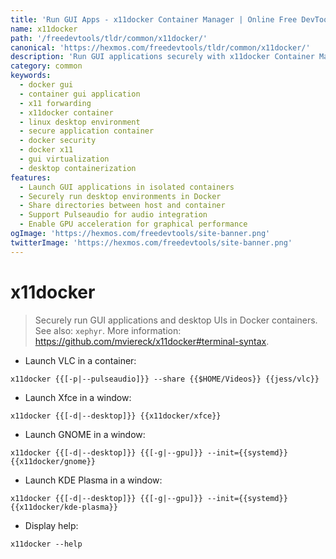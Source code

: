 ```yaml
---
title: 'Run GUI Apps - x11docker Container Manager | Online Free DevTools by Hexmos'
name: x11docker
path: '/freedevtools/tldr/common/x11docker/'
canonical: 'https://hexmos.com/freedevtools/tldr/common/x11docker/'
description: 'Run GUI applications securely with x11docker Container Manager. Isolate graphical applications and desktop environments in Docker. Free online tool, no registration required.'
category: common
keywords:
  - docker gui
  - container gui application
  - x11 forwarding
  - x11docker container
  - linux desktop environment
  - secure application container
  - docker security
  - docker x11
  - gui virtualization
  - desktop containerization
features:
  - Launch GUI applications in isolated containers
  - Securely run desktop environments in Docker
  - Share directories between host and container
  - Support Pulseaudio for audio integration
  - Enable GPU acceleration for graphical performance
ogImage: 'https://hexmos.com/freedevtools/site-banner.png'
twitterImage: 'https://hexmos.com/freedevtools/site-banner.png'
---
```


# x11docker

> Securely run GUI applications and desktop UIs in Docker containers.
> See also: `xephyr`.
> More information: <https://github.com/mviereck/x11docker#terminal-syntax>.

- Launch VLC in a container:

`x11docker {{[-p|--pulseaudio]}} --share {{$HOME/Videos}} {{jess/vlc}}`

- Launch Xfce in a window:

`x11docker {{[-d|--desktop]}} {{x11docker/xfce}}`

- Launch GNOME in a window:

`x11docker {{[-d|--desktop]}} {{[-g|--gpu]}} --init={{systemd}} {{x11docker/gnome}}`

- Launch KDE Plasma in a window:

`x11docker {{[-d|--desktop]}} {{[-g|--gpu]}} --init={{systemd}} {{x11docker/kde-plasma}}`

- Display help:

`x11docker --help`
